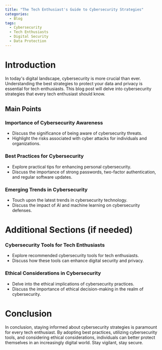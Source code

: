 ```yaml
---
title: "The Tech Enthusiast's Guide to Cybersecurity Strategies"
categories:
  - Blog
tags:
  - Cybersecurity
  - Tech Enthusiasts
  - Digital Security
  - Data Protection
---
```


# Introduction
In today's digital landscape, cybersecurity is more crucial than ever. Understanding the best strategies to protect your data and privacy is essential for tech enthusiasts. This blog post will delve into cybersecurity strategies that every tech enthusiast should know.

## Main Points
### Importance of Cybersecurity Awareness
- Discuss the significance of being aware of cybersecurity threats.
- Highlight the risks associated with cyber attacks for individuals and organizations.

### Best Practices for Cybersecurity
- Explore practical tips for enhancing personal cybersecurity.
- Discuss the importance of strong passwords, two-factor authentication, and regular software updates.

### Emerging Trends in Cybersecurity
- Touch upon the latest trends in cybersecurity technology.
- Discuss the impact of AI and machine learning on cybersecurity defenses.

# Additional Sections (if needed)
### Cybersecurity Tools for Tech Enthusiasts
- Explore recommended cybersecurity tools for tech enthusiasts.
- Discuss how these tools can enhance digital security and privacy.

### Ethical Considerations in Cybersecurity
- Delve into the ethical implications of cybersecurity practices.
- Discuss the importance of ethical decision-making in the realm of cybersecurity.

# Conclusion
In conclusion, staying informed about cybersecurity strategies is paramount for every tech enthusiast. By adopting best practices, utilizing cybersecurity tools, and considering ethical considerations, individuals can better protect themselves in an increasingly digital world. Stay vigilant, stay secure.